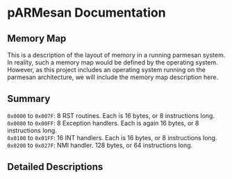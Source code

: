 # pARMesan Documentation

## Memory Map

This is a description of the layout of memory in a running parmesan system. In reality, such a memory map would be defined by the operating system. However, as this project includes an operating system running on the parmesan architecture, we will include the memory map description here.

## Summary

`0x0000` to `0x007F`: 8 RST routines. Each is 16 bytes, or 8 instructions long.  
`0x0080` to `0x00FF`: 8 Exception handlers. Each is again 16 bytes, or 8 instructions long.  
`0x0100` to `0x01FF`: 16 INT handlers. Each is 16 bytes, or 8 instructions long.  
`0x0200` to `0x027F`: NMI handler. 128 bytes, or 64 instructions long.  

## Detailed Descriptions